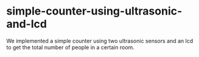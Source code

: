 # simple-counter-using-ultrasonic-and-lcd
We implemented a simple counter using two ultrasonic sensors and an lcd to get the total number of people in a certain room.
